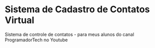 # Sistema de Cadastro de Contatos Virtual
Sistema de controle de contatos - para meus alunos do canal ProgramadorTech no Youtube
